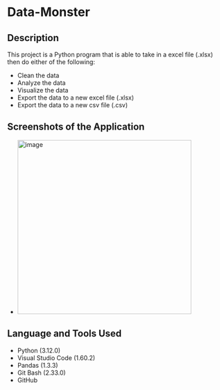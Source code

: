# Data-Monster

## Description 

This project is a Python program that is able to take in a excel file (.xlsx) then do either of the following:
- Clean the data
- Analyze the data
- Visualize the data
- Export the data to a new excel file (.xlsx)
- Export the data to a new csv file (.csv)

## Screenshots of the Application 

- <img width="400" alt="image" src="">

## Language and Tools Used 

- Python (3.12.0)
- Visual Studio Code (1.60.2)
- Pandas (1.3.3)
- Git Bash (2.33.0)
- GitHub